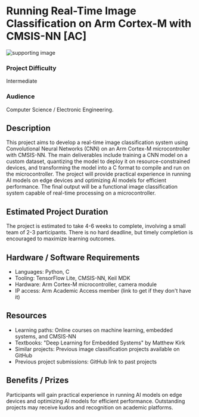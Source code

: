 # Running Real-Time Image Classification on Arm Cortex-M with CMSIS-NN [AC]
![supporting image]()

### Project Difficulty
Intermediate

### Audience
Computer Science / Electronic Engineering.

## Description
This project aims to develop a real-time image classification system using Convolutional Neural Networks (CNN) on an Arm Cortex-M microcontroller with CMSIS-NN. The main deliverables include training a CNN model on a custom dataset, quantizing the model to deploy it on resource-constrained devices, and transforming the model into a C format to compile and run on the microcontroller. The project will provide practical experience in running AI models on edge devices and optimizing AI models for efficient performance. The final output will be a functional image classification system capable of real-time processing on a microcontroller.

## Estimated Project Duration
The project is estimated to take 4-6 weeks to complete, involving a small team of 2-3 participants. There is no hard deadline, but timely completion is encouraged to maximize learning outcomes.

## Hardware / Software Requirements
- Languages: Python, C
- Tooling: TensorFlow Lite, CMSIS-NN, Keil MDK
- Hardware: Arm Cortex-M microcontroller, camera module
- IP access: Arm Academic Access member (link to get if they don't have it)

## Resources
- Learning paths: Online courses on machine learning, embedded systems, and CMSIS-NN
- Textbooks: "Deep Learning for Embedded Systems" by Matthew Kirk
- Similar projects: Previous image classification projects available on GitHub
- Previous project submissions: GitHub link to past projects

## Benefits / Prizes
Participants will gain practical experience in running AI models on edge devices and optimizing AI models for efficient performance. Outstanding projects may receive kudos and recognition on academic platforms.